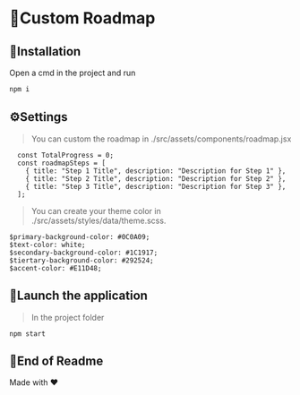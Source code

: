 # 👋Custom Roadmap


## 🔧Installation
Open a cmd in the project and run 
```bash
npm i
```

## ⚙️Settings
>You can custom the roadmap in ./src/assets/components/roadmap.jsx
```
  const TotalProgress = 0;
  const roadmapSteps = [
    { title: "Step 1 Title", description: "Description for Step 1" },
    { title: "Step 2 Title", description: "Description for Step 2" },
    { title: "Step 3 Title", description: "Description for Step 3" },
  ];
```
>
>You can create your theme color in  ./src/assets/styles/data/theme.scss.
```
$primary-background-color: #0C0A09;
$text-color: white;
$secondary-background-color: #1C1917;
$tiertary-background-color: #292524;
$accent-color: #E11D48;
```
>>


## 🚧Launch the application
>In the project folder
```
npm start
```
## 🎉End of Readme
Made with ❤️

